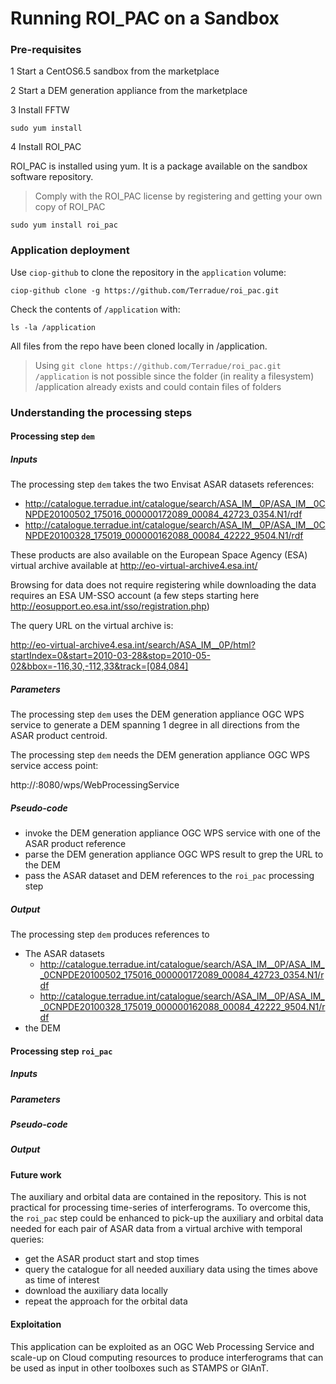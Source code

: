 Running ROI_PAC on a Sandbox
=

### Pre-requisites


1 Start a CentOS6.5 sandbox from the marketplace 

2 Start a DEM generation appliance from the marketplace 

3 Install FFTW 

```
sudo yum install 
```

4 Install ROI_PAC 

ROI_PAC is installed using yum. It is a package available on the sandbox software repository.

> Comply with the ROI\_PAC license by registering and getting your own copy of ROI_PAC

```
sudo yum install roi_pac
```

### Application deployment

Use `ciop-github` to clone the repository in the `application` volume:

```
ciop-github clone -g https://github.com/Terradue/roi_pac.git
```

Check the contents of `/application` with:

```
ls -la /application
```

All files from the repo have been cloned locally in /application.

> Using `git clone https://github.com/Terradue/roi_pac.git /application` is not possible since the folder (in reality a filesystem) /application already exists and could contain files of folders

### Understanding the processing steps

#### Processing step `dem`

##### Inputs

The processing step `dem` takes the two Envisat ASAR datasets references:

* http://catalogue.terradue.int/catalogue/search/ASA_IM__0P/ASA_IM__0CNPDE20100502_175016_000000172089_00084_42723_0354.N1/rdf
* http://catalogue.terradue.int/catalogue/search/ASA_IM__0P/ASA_IM__0CNPDE20100328_175019_000000162088_00084_42222_9504.N1/rdf

These products are also available on the European Space Agency (ESA) virtual archive available at http://eo-virtual-archive4.esa.int/ 

Browsing for data does not require registering while downloading the data requires an ESA UM-SSO account (a few steps starting here http://eosupport.eo.esa.int/sso/registration.php)

The query URL on the virtual archive is:

http://eo-virtual-archive4.esa.int/search/ASA_IM__0P/html?startIndex=0&start=2010-03-28&stop=2010-05-02&bbox=-116,30,-112,33&track=[084,084]

##### Parameters

The processing step `dem` uses the DEM generation appliance OGC WPS service to generate a DEM spanning 1 degree in all directions from the ASAR product centroid.

The processing step `dem` needs the DEM generation appliance OGC WPS service access point:

http://<DEM generation appliance IP>:8080/wps/WebProcessingService

##### Pseudo-code

* invoke the DEM generation appliance OGC WPS service with one of the ASAR product reference
* parse the DEM generation appliance OGC WPS result to grep the URL to the DEM 
* pass the ASAR dataset and DEM references to the `roi_pac` processing step

##### Output

The processing step `dem` produces references to 

* The ASAR datasets
  * http://catalogue.terradue.int/catalogue/search/ASA_IM__0P/ASA_IM__0CNPDE20100502_175016_000000172089_00084_42723_0354.N1/rdf
  * http://catalogue.terradue.int/catalogue/search/ASA_IM__0P/ASA_IM__0CNPDE20100328_175019_000000162088_00084_42222_9504.N1/rdf 
* the DEM 

#### Processing step `roi_pac`

##### Inputs

##### Parameters

##### Pseudo-code

##### Output

#### Future work

The auxiliary and orbital data are contained in the repository. This is not practical for processing time-series of interferograms. 
To overcome this, the `roi_pac` step could be enhanced to pick-up the auxiliary and orbital data needed for each pair of ASAR data from a virtual archive with temporal queries:

* get the ASAR product start and stop times
* query the catalogue for all needed auxiliary data using the times above as time of interest
* download the auxiliary data locally 
* repeat the approach for the orbital data

#### Exploitation 

This application can be exploited as an OGC Web Processing Service and scale-up on Cloud computing resources to produce interferograms that can be used as input in other toolboxes such as STAMPS or GIAnT.
